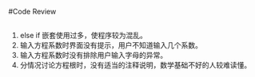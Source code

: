 #Code Review
##
1. else if 嵌套使用过多，使程序较为混乱。
2. 输入方程系数时界面没有提示，用户不知道输入几个系数。
3. 输入方程系数时没有排除用户输入字母的异常。
4. 分情况讨论方程根时，没有适当的注释说明，数学基础不好的人较难读懂。